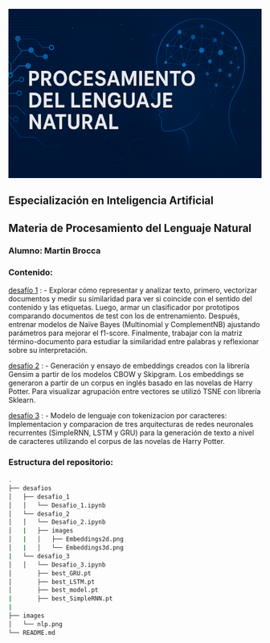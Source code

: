 ![](./images/nlp_banner.png)



## Especialización en Inteligencia Artificial 
## Materia de Procesamiento del Lenguaje Natural


### Alumno: Martin Brocca

### Contenido: 


[desafío 1](./desafios/desafio_1/Desafio_1.ipynb) :
    - Explorar cómo representar y analizar texto, primero, vectorizar documentos y medir su similaridad para ver si coincide con el sentido del contenido y las etiquetas. Luego, armar un clasificador por prototipos comparando documentos de test con los de entrenamiento. Después, entrenar modelos de Naïve Bayes (Multinomial y ComplementNB) ajustando parámetros para mejorar el f1-score. Finalmente, trabajar con la matriz término-documento para estudiar la similaridad entre palabras y reflexionar sobre su interpretación.
  
[desafío 2](./desafios/desafio_2/Desafio_2.ipynb) :
    - Generación y ensayo de embeddings creados con la librería Gensim a partir de los modelos CBOW y Skipgram. Los embeddings se generaron a partir de un corpus en inglés basado en las novelas de Harry Potter. Para visualizar agrupación entre vectores se utilizó TSNE con librería Sklearn.
  
[desafío 3](./desafios/desafio_3/Desafio_3.ipynb) :
    - Modelo de lenguaje con tokenizacion por caracteres: Implementacion y comparacion de tres arquitecturas de redes neuronales recurrentes (SimpleRNN, LSTM y GRU) para la generación de texto a nivel de caracteres utilizando el corpus de las novelas de Harry Potter.

### Estructura del repositorio:
```bash
.
├── desafios
│   ├── desafio_1
│   │   └── Desafio_1.ipynb
│   └── desafio_2
│   │   └── Desafio_2.ipynb
│   |   ├── images
│   |   │   ├── Embeddings2d.png
│   |   │   └── Embeddings3d.png
|   └── desafio_3
│   │   └── Desafio_3.ipynb
│       ├── best_GRU.pt
│       ├── best_LSTM.pt
│       ├── best_model.pt
|       ├── best_SimpleRNN.pt
|
├── images
│   └── nlp.png
└── README.md
